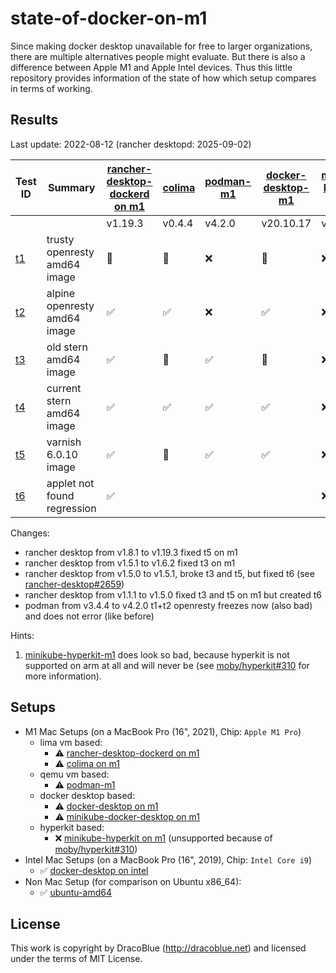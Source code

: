 # state-of-docker-on-m1

Since making docker desktop unavailable for free to larger organizations, there are multiple alternatives people might
evaluate. But there is also a difference between Apple M1 and Apple Intel devices. Thus this little repository provides
information of the state of how which setup compares in terms of working.

## Results

Last update: 2022-08-12 (rancher desktopd: 2025-09-02)

| Test ID             | Summary                      | [rancher-desktop-dockerd on m1](./setups/rancher-desktop-dockerd-m1.md) | [colima](./setups/colima-m1.md) | [podman-m1](./setups/podman-m1.md) | [docker-desktop-m1](./setups/docker-desktop-m1.md) | [minikube-hyperkit-m1](./setups/minikube-hyperkit-m1.md) | [minikube-docker-desktop-m1](./setups/minikube-docker-desktop-m1.md) | [docker-desktop on intel](./setups/docker-desktop-intel.md) | [ubuntu-amd64](./setups/ubuntu-amd64.md) |
|---------------------|------------------------------|-----------------------------------------------------------------------|---------------------------------|-----------------------------------|---------------------------------------------------|----------------------------------------------------------|---------------------------------------------------------------------|-------------------------------------------------------------|------------------------------------------|
|                     |                              | v1.19.3                                                               | v0.4.4                          | v4.2.0                            | v20.10.17                                         | v1.25.1                                                  | v1.16.1                                                             | v20.10.17                                                   | v20.10.17                                |
| [t1](./tests/t1.sh) | trusty openresty amd64 image | 🛑                                                                    | 🛑                              | ❌                                 | 🛑                                                | ❌                                                        | 🛑                                                                  | ✅                                                           | ✅                                        |
| [t2](./tests/t2.sh) | alpine openresty amd64 image | ✅                                                                     | ✅                               | ❌                                 | ✅                                                 | ❌                                                        | ✅                                                                   | ✅                                                           | ✅                                        |
| [t3](./tests/t3.sh) | old stern amd64 image        | ✅                                                                      | 🛑                              | ✅                                 | 🛑                                                | ❌                                                        | ✅                                                                   | ✅                                                           | ✅                                        |
| [t4](./tests/t4.sh) | current stern amd64 image    | ✅                                                                     | ✅                               | ✅                                 | ✅                                                 | ❌                                                        | ✅                                                                   | ✅                                                           | ✅                                        |
| [t5](./tests/t5.sh) | varnish 6.0.10 image         | ✅                                                                      | 🛑                              | ✅                                 | ✅                                                 | ❌                                                        | ✅                                                                   |  ✅                                                          | ✅                                        |
| [t6](./tests/t6.sh) | applet not found regression  | ✅                                                                     |                               |                                   |                                                   | ❌                                                        |                                                                     |                                                             | ✅                                        |

Changes:

- rancher desktop from v1.8.1 to v1.19.3 fixed t5 on m1
- rancher desktop from v1.5.1 to v1.6.2 fixed t3 on m1
- rancher desktop from v1.5.0 to v1.5.1, broke t3 and t5, but fixed t6 (see [rancher-desktop#2659](https://github.com/rancher-sandbox/rancher-desktop/issues/2659))
- rancher desktop from v1.1.1 to v1.5.0 fixed t3 and t5 on m1 but created t6
- podman from v3.4.4 to v4.2.0 t1+t2 openresty freezes now (also bad) and does not error (like before)

Hints:

1.  [minikube-hyperkit-m1](./setups/minikube-hyperkit-m1.md) does look so bad, because hyperkit is not supported on arm at all and will never be (see [moby/hyperkit#310](https://github.com/moby/hyperkit/issues/310) for more information).

## Setups

* M1 Mac Setups (on a MacBook Pro (16", 2021), Chip: `Apple M1 Pro`)
  * lima vm based:
    * ⚠️ [rancher-desktop-dockerd on m1](./setups/rancher-desktop-dockerd-m1.md)
    * ⚠️ [colima on m1](./setups/colima-m1.md)
  * qemu vm based:
    * ⚠️  [podman-m1](./setups/podman-m1.md)
  * docker desktop based:
    * ⚠️ [docker-desktop on m1](./setups/docker-desktop-m1.md)
    * ⚠️ [minikube-docker-desktop on m1](./setups/minikube-docker-desktop-m1.md)
  * hyperkit based:
    * ❌ [minikube-hyperkit on m1](./setups/minikube-hyperkit-m1.md) (unsupported because of [moby/hyperkit#310](https://github.com/moby/hyperkit/issues/310))
* Intel Mac Setups (on a MacBook Pro (16", 2019), Chip: `Intel Core i9`)
  * ✅ [docker-desktop on intel](./setups/docker-desktop-intel.md)
* Non Mac Setup (for comparison on Ubuntu x86_64):
  * ✅ [ubuntu-amd64](./setups/ubuntu-amd64.md)

## License

This work is copyright by DracoBlue (http://dracoblue.net) and licensed under the terms of MIT License.
